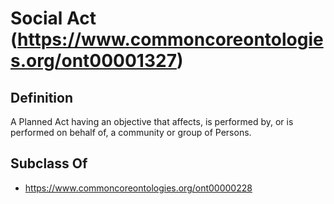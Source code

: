 # Social Act (https://www.commoncoreontologies.org/ont00001327)

## Definition
A Planned Act having an objective that affects, is performed by, or is performed on behalf of, a community or group of Persons.

## Subclass Of
- https://www.commoncoreontologies.org/ont00000228

